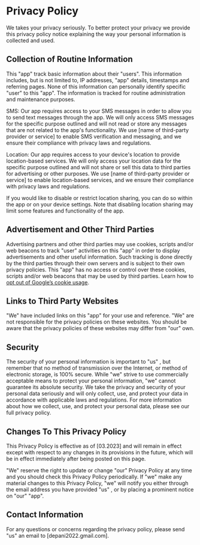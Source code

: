# Privacy Policy

We takes your privacy seriously. To better protect your privacy we provide this privacy policy notice explaining the way your personal information is collected and used.


## Collection of Routine Information

This  "app" track basic information about their  "users". This information includes, but is not limited to, IP addresses, "app" details, timestamps and referring pages. None of this information can personally identify specific  "user" to this  "app". The information is tracked for routine administration and maintenance purposes.

SMS:
Our app requires access to your SMS messages in order  to allow you to send text messages through the app. We will only access SMS messages for the specific purpose outlined and will not read or store any messages that are not related to the app's functionality. We use [name of third-party provider or service] to enable SMS verification and messaging, and we ensure their compliance with privacy laws and regulations.

Location:
Our app requires access to your device's location to provide location-based services. We will only access your location data for the specific purpose outlined and will not share or sell this data to third parties for advertising or other purposes. We use [name of third-party provider or service] to enable location-based services, and we ensure their compliance with privacy laws and regulations.

If you would like to disable or restrict location sharing, you can do so within the app or on your device settings. Note that disabling location sharing may limit some features and functionality of the app.

## Advertisement and Other Third Parties

Advertising partners and other third parties may use cookies, scripts and/or web beacons to track   "user" activities on this  "app" in order to display advertisements and other useful information. Such tracking is done directly by the third parties through their own servers and is subject to their own privacy policies. This  "app" has no access or control over these cookies, scripts and/or web beacons that may be used by third parties. Learn how to [opt out of Google’s cookie usage](http://www.google.com/privacy_ads.html).


## Links to Third Party Websites

"We"  have included links on this  "app" for your use and reference. "We" are not responsible for the privacy policies on these websites. You should be aware that the privacy policies of these websites may differ from "our" own.


## Security

The security of your personal information is important to "us" , but remember that no method of transmission over the Internet, or method of electronic storage, is 100% secure. While "we" strive to use commercially acceptable means to protect your personal information, "we" cannot guarantee its absolute security.
We take the privacy and security of your personal data seriously and will only collect, use, and protect your data in accordance with applicable laws and regulations. For more information about how we collect, use, and protect your personal data, please see our full privacy policy.


## Changes To This Privacy Policy

This Privacy Policy is effective as of [03.2023] and will remain in effect except with respect to any changes in its provisions in the future, which will be in effect immediately after being posted on this page.

"We" reserve the right to update or change "our" Privacy Policy at any time and you should check this Privacy Policy periodically. If "we" make any material changes to this Privacy Policy, "we" will notify you either through the email address you have provided "us" , or by placing a prominent notice on "our"   "app".


## Contact Information

For any questions or concerns regarding the privacy policy, please send "us"  an email to [depani2022.gmail.com].
